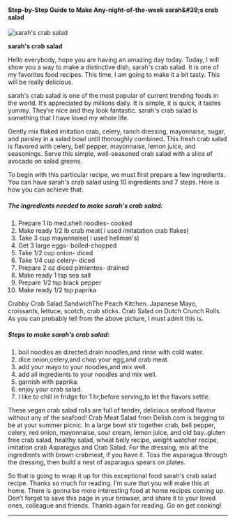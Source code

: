             

#### Step-by-Step Guide to Make Any-night-of-the-week sarah&amp;#39;s crab salad

![sarah's crab salad](https://img-global.cpcdn.com/recipes/5633216828407808/751x532cq70/sarahs-crab-salad-recipe-main-photo.jpg)

**sarah's crab salad**

Hello everybody, hope you are having an amazing day today. Today, I will show you a way to make a distinctive dish, sarah's crab salad. It is one of my favorites food recipes. This time, I am going to make it a bit tasty. This will be really delicious.

sarah's crab salad is one of the most popular of current trending foods in the world. It’s appreciated by millions daily. It is simple, it is quick, it tastes yummy. They’re nice and they look fantastic. sarah's crab salad is something that I have loved my whole life.

Gently mix flaked imitation crab, celery, ranch dressing, mayonnaise, sugar, and parsley in a salad bowl until thoroughly combined. This fresh crab salad is flavored with celery, bell pepper, mayonnaise, lemon juice, and seasonings. Serve this simple, well-seasoned crab salad with a slice of avocado on salad greens.

To begin with this particular recipe, we must first prepare a few ingredients. You can have sarah's crab salad using 10 ingredients and 7 steps. Here is how you can achieve that.

##### The ingredients needed to make sarah's crab salad:

1.  Prepare 1 lb med.shell noodles- cooked
2.  Make ready 1/2 lb crab meat( i used imitatation crab flakes)
3.  Take 3 cup mayonnaise( i used hellman's)
4.  Get 3 large eggs- boiled-chopped
5.  Take 1/2 cup onion- diced
6.  Take 1/4 cup celery- diced
7.  Prepare 2 oz diced pimientos- drained
8.  Make ready 1 tsp sea salt
9.  Prepare 1/2 tsp black pepper
10.  Make ready 1/2 tsp paprika

Crabby Crab Salad SandwichThe Peach Kitchen. Japanese Mayo, croissants, lettuce, scotch, crab sticks. Crab Salad on Dutch Crunch Rolls. As you can probably tell from the above picture, I must admit this is.

##### Steps to make sarah's crab salad:

1.  boil noodles as directed.drain noodles,and rinse with cold water.
2.  dice onion,celery,and chop your egg,and crab meat.
3.  add your mayo to your noodles,and mix well.
4.  add all ingredients to your noodles and mix well.
5.  garnish with paprika.
6.  enjoy your crab salad.
7.  I like to chill in fridge for 1 hr,before serving,to let the flavors settle.

These vegan crab salad rolls are full of tender, delicious seafood flavour without any of the seafood! Crab Meat Salad from Delish.com is begging to be at your summer picnic. In a large bowl stir together crab, bell pepper, celery, red onion, mayonnaise, sour cream, lemon juice, and old bay..gluten free crab salad, healthy salad, wheat belly recipe, weight watcher recipe, imitation crab Asparagus and Crab Salad. For the dressing, mix all the ingredients with brown crabmeat, if you have it. Toss the asparagus through the dressing, then build a nest of asparagus spears on plates.

So that is going to wrap it up for this exceptional food sarah's crab salad recipe. Thanks so much for reading. I’m sure that you will make this at home. There is gonna be more interesting food at home recipes coming up. Don’t forget to save this page in your browser, and share it to your loved ones, colleague and friends. Thanks again for reading. Go on get cooking!

* * *